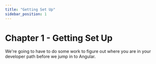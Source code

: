 ```yaml
---
title: "Getting Set Up"
sidebar_position: 1
---
```


# Chapter 1 - Getting Set Up

We're going to have to do some work to figure out where you are in your developer path before we jump in to Angular.
